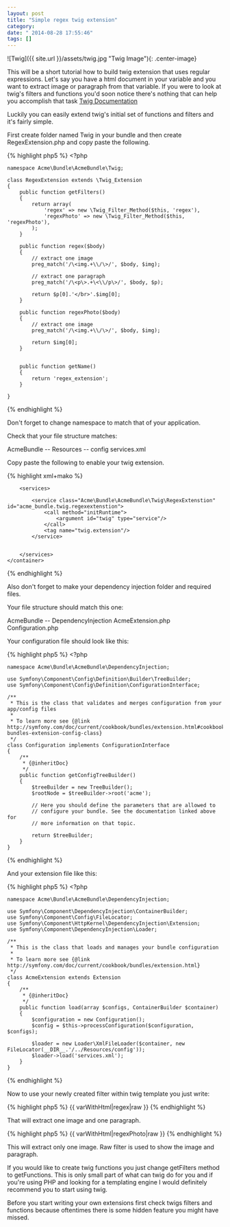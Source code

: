 ```yaml
---
layout: post
title: "Simple regex twig extension"
category: 
date: " 2014-08-28 17:55:46"
tags: []
---
```


![Twig]({{ site.url }}/assets/twig.jpg "Twig Image"){: .center-image}

This will be a short tutorial how to build twig extension that uses regular expressions.
Let's say you have a html document in your variable and you want to extract image or paragraph
from that variable. If you were to look at twig's filters and functions you'd soon notice there's nothing
that can help you accomplish that task  <a href="http://twig.sensiolabs.org/documentation" target="_blank">Twig Documentation</a>

Luckily you can easily extend twig's initial set of functions and filters and it's fairly simple.

First create folder named Twig in your bundle and then create RegexExtension.php and copy paste the following.

{% highlight php5 %}
    <?php

    namespace Acme\Bundle\AcmeBundle\Twig;

    class RegexExtension extends \Twig_Extension
    {
        public function getFilters()
        {
            return array(
                'regex' => new \Twig_Filter_Method($this, 'regex'),
                'regexPhoto' => new \Twig_Filter_Method($this, 'regexPhoto'),
            );
        }

        public function regex($body)
        {
            // extract one image
            preg_match('/\<img.+\\/\>/', $body, $img);

            // extract one paragraph
            preg_match('/\<p\>.+\<\\/p\>/', $body, $p);

            return $p[0].'</br>'.$img[0];
        }

        public function regexPhoto($body)
        {
            // extract one image
            preg_match('/\<img.+\\/\>/', $body, $img);

            return $img[0];
        }


        public function getName()
        {
            return 'regex_extension';
        }

    }
{% endhighlight %}

Don't forget to change namespace to match that of your application.

Check that your file structure matches:

AcmeBundle
    -- Resources
        -- config
                services.xml


Copy paste the following to enable your twig extension.

{% highlight xml+mako %}
    <container xmlns="http://symfony.com/schema/dic/services"
               xmlns:xsi="http://www.w3.org/2001/XMLSchema-instance"
               xsi:schemaLocation="http://symfony.com/schema/dic/services http://symfony.com/schema/dic/services/services-1.0.xsd">

        <services>

            <service class="Acme\Bundle\AcmeBundle\Twig\RegexExtenstion" id="acme_bundle.twig.regexextenstion">
                <call method="initRuntime">
                    <argument id="twig" type="service"/>
                </call>
                <tag name="twig.extension"/>
            </service>


        </services>
    </container>
{% endhighlight %}

Also don't forget to make your dependency injection folder and required files.

Your file structure should match this one:

AcmeBundle
    -- DependencyInjection
        AcmeExtension.php
        Configuration.php

Your configuration file should look like this:

{% highlight php5 %}
    <?php

    namespace Acme\Bundle\AcmeBundle\DependencyInjection;

    use Symfony\Component\Config\Definition\Builder\TreeBuilder;
    use Symfony\Component\Config\Definition\ConfigurationInterface;

    /**
     * This is the class that validates and merges configuration from your app/config files
     *
     * To learn more see {@link http://symfony.com/doc/current/cookbook/bundles/extension.html#cookbook-bundles-extension-config-class}
     */
    class Configuration implements ConfigurationInterface
    {
        /**
         * {@inheritDoc}
         */
        public function getConfigTreeBuilder()
        {
            $treeBuilder = new TreeBuilder();
            $rootNode = $treeBuilder->root('acme');

            // Here you should define the parameters that are allowed to
            // configure your bundle. See the documentation linked above for
            // more information on that topic.

            return $treeBuilder;
        }
    }
{% endhighlight %}

And your extension file like this:

{% highlight php5 %}
    <?php

    namespace Acme\Bundle\AcmeBundle\DependencyInjection;

    use Symfony\Component\DependencyInjection\ContainerBuilder;
    use Symfony\Component\Config\FileLocator;
    use Symfony\Component\HttpKernel\DependencyInjection\Extension;
    use Symfony\Component\DependencyInjection\Loader;

    /**
     * This is the class that loads and manages your bundle configuration
     *
     * To learn more see {@link http://symfony.com/doc/current/cookbook/bundles/extension.html}
     */
    class AcmeExtension extends Extension
    {
        /**
         * {@inheritDoc}
         */
        public function load(array $configs, ContainerBuilder $container)
        {
            $configuration = new Configuration();
            $config = $this->processConfiguration($configuration, $configs);

            $loader = new Loader\XmlFileLoader($container, new FileLocator(__DIR__.'/../Resources/config'));
            $loader->load('services.xml');
        }
    }
{% endhighlight %}


Now to use your newly created filter within twig template you just write:

{% highlight php5 %}
    {{ varWithHtml|regex|raw }}
{% endhighlight %}

That will extract one image and one paragraph.

{% highlight php5 %}
    {{ varWithHtml|regexPhoto|raw }}
{% endhighlight %}

This will extract only one image.
Raw filter is used to show the image and paragraph.

If you would like to create twig functions you just change getFilters method to getFunctions.
This is only small part of what can twig do for you and if you're using PHP and looking for
a templating engine I would definitely recommend you to start using twig.

Before you start writing your own extensions first check twigs filters and functions because
oftentimes there is some hidden feature you might have missed.
